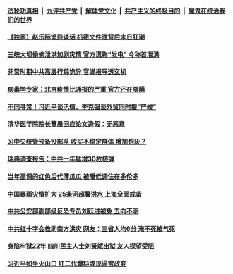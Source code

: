 ####  [法轮功真相](../../../../basic/blob/master/README.md?t=06300902) &nbsp;|&nbsp; [九评共产党](../../../../9ping.md/blob/master/README.md?t=06300902) &nbsp;|&nbsp; [解体党文化](../../../../jtdwh.md/blob/master/README.md?t=06300902)  &nbsp;|&nbsp; [共产主义的终极目的](../../../../gczydzjmd.md/blob/master/README.md?t=06300902) &nbsp;|&nbsp; [魔鬼在统治我们的世界](../../../../mgztzwmdsj.md/blob/master/README.md?t=06300902) 

#### [【独家】赵乐际诡异谈话 机密文件泄背后末日狂潮 ](../pages/soh5/395509.md?t=06300902) 
#### [三峡大坝偷偷泄洪加剧灾情 官方谎称“发电” 今称首泄洪](../pages/soh5/395488.md?t=06300902) 
#### [非常时期中共高层行踪诡异 官媒报导透玄机](../pages/soh5/395419.md?t=06300902) 
#### [ 病毒学专家：北京疫情比通报的严重 官方还在隐瞒](../pages/soh5/395374.md?t=06300902) 
#### [不同寻常！习近平谈汛情、李克强谈外贸同时提“严峻”](../pages/soh5/395371.md?t=06300902) 
#### [清华医学院院长董晨回应论文造假：无恶意](../pages/soh5/395329.md?t=06300902) 
#### [习中央统管预备役部队 收买不稳定群体 增加炮灰？](../pages/soh5/395338.md?t=06300902) 
#### [瑞典调查报告：中共一年猛增30枚核弹](../pages/soh5/395275.md?t=06300902) 
#### [当年高调的红色后代薄瓜瓜 被曝低调住在多伦多](../pages/soh5/395305.md?t=06300902) 
#### [中国暴雨灾情扩大 25条河超警洪水 上海全面戒备](../pages/soh5/395278.md?t=06300902) 
#### [中共公安部副部级反恐专员刘跃进被免 去向不明](../pages/soh5/395137.md?t=06300902) 
#### [中共红十字会救助南方洪灾 网友：三省人均6分 淹不死被气死](../pages/soh5/395119.md?t=06300902) 
#### [身陷牢狱22年 四川民主人士刘贤斌出狱 友人探望受阻](../pages/soh5/395107.md?t=06300902) 
#### [习近平如坐火山口 红二代爆料或现逼宫政变](../pages/soh5/395059.md?t=06300902) 
